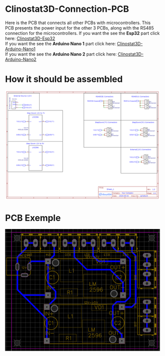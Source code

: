 # Clinostat3D-Connection-PCB
 Here is the PCB that connects all other PCBs with microcontrollers.
This PCB presents the power input for the other 3 PCBs, along with the RS485 connection for the microcontrollers.
If you want the see the <strong>Esp32</strong> part click here: [Clinostat3D-Esp32](https://github.com/carloterzaghi/Clinostat3D-Esp32)</br>
If you want the see the <strong>Arduino Nano 1</strong> part click here: [Clinostat3D-Arduino-Nano1](https://github.com/carloterzaghi/Clinostat3D-Arduino)</br>
If you want the see the <strong>Arduino Nano 2</strong> part click here: [Clinostat3D-Arduino-Nano2](https://github.com/carloterzaghi/Clinostat3D-Arduino2)</br>

# How it should be assembled
![Alt text](https://github.com/carloterzaghi/Clinostat3D-Connection-PCB/blob/main/Connections_PCB.png)

# PCB Exemple
![Alt text](https://github.com/carloterzaghi/Clinostat3D-Connection-PCB/blob/main/Connections.png)
